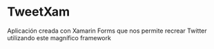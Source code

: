 # TweetXam
Aplicación creada con Xamarin Forms que nos permite recrear Twitter utilizando este magnífico framework
